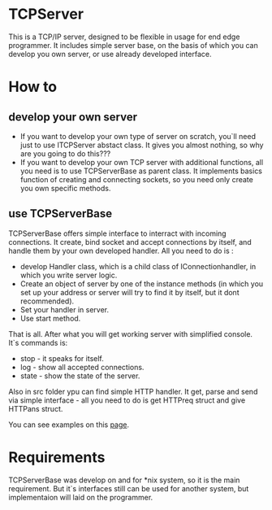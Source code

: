 # TCPServer
This is a TCP/IP server, designed to be flexible in usage for end edge programmer. It includes simple server base, on the basis of which you can develop you own server, or use already developed interface.


# How to

## develop your own server
- If you want to develop your own type of server on scratch, you`ll need just to use ITCPServer abstact class. It gives you almost nothing, so why are you going to do this???
- If you want to develop your own TCP server with additional functions, all you need is to use TCPServerBase as parent class. It implements basics function of creating and connecting sockets, so you need only create you own specific methods.

## use TCPServerBase
TCPServerBase offers simple interface to interract with incoming connections. It create, bind socket and accept connections by itself, and handle them by your own developed handler. All you need to do is :
- develop Handler class, which is a child class of IConnectionhandler, in which you write server logic.
- Create an object of server by one of the instance methods (in which you set up your address or server will try to find it by itself, but it dont recommended).
- Set your handler in server.
- Use start method.

That is all. After what you will get working server with simplified console. It`s commands is:
- stop - it speaks for itself.
- log - show all accepted connections.
- state - show the state of the server.

Also in src folder ypu can find simple HTTP handler. It get, parse and send via simple interface - all you need to do is get HTTPreq struct and give HTTPans struct.

You can see examples on this [page](https://github.com/MeDGranD/TCPServer/tree/main/example).

# Requirements
TCPServerBase was develop on and for *nix system, so it is the main requirement. But it`s interfaces still can be used for another system, but implementaion will laid on the programmer.
